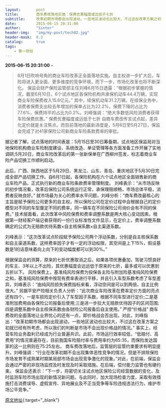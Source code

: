```yaml
---
layout:       post
title:        商车费改落地实施：保费优惠幅度或远低于七折
subtitle:     改革初期市场都会出现波动，一些地区波动也比较大，不过这在改革方案之初就已经有所考虑，所以我们的判断是市场不会出现价格战的情况。
date:         2015-06-15 20:31:00
author:       "Sinter"
header-img:   "img/my-post/tech02.jpg"
header-mask:  0.3
catalog:      true
tags:
    - 第一财经
---
```


**2015-06-15 20:31:00**  **-**

> 6月1日吹响号角的商业车险改革正全面落地实施。自主权进一步扩大后，车险将进入更全面、更多维度的竞争环境，而下一步，市场化改革也将不断深化。
保监会财产保险监管部主任刘峰6月15日透露：“根据初步掌握的情况，截至6月10日，6个试点地区各保险机构共承保机动车44.4万辆，实现商业车险保费收入15.6亿元。”
其中，续保机动车31.2万辆，在续保业务中，消费者保费支出较去年增加的保单占比为22.2%，保费下降的占比为77.6%，保费持平的占比为0.2%。刘峰强调：“绝大多数低风险消费者获得车险保费优惠。”
保费优惠幅度或远低于七折
自商车费改传言试点起，差异化定价就是关注焦点。而目前落地的最新进度是，5月6日至5月27日，保监会完成了对41家保险公司新商业车险条款费率的审批。

据记者了解，试点落地的时间表是：5月15日至30日筹备期，试点地区保监局对当地保险机构商业车险制度建设、系统改造、单证管理等各方面准备工作开展了实地调研;5月20日，商业车险改革后的第一张新保单在广西柳州签发，标志着商业车险产品切换工作顺利启动。

此后，广西、陕西地区于5月29日、黑龙江、山东、青岛、重庆地区于5月30日完成全部产品切换工作。自6月1日起，各保险机构在六个试点地区全面销售新的商业车险产品，正式执行新的商业车险条款费率管理制度。
刘峰表示：“从市场反映的初步情况看，改革后保险公司系统运行正常，承保理赔顺畅，市场总体平稳，消费者反映良好。”
就市场最为关心的费率水平问题，刘峰分析：“商车费改最核心的主旨是赋予保险公司更多的自主权，所以保险公司在定价过程中会根据自己的定价模型对不同的车型厘定不同的费率，同一辆车在不同保险公司询价会有不同的保费。”
技术层面看，此次改革中风险保费和费率调整系数是两大核心变动因素。根据第一财经客户端记者获得的一份行业标准性文件显示，在定价上，费率调整系数确定的公式为无赔款优待系数×自主核保系数×自主渠道系数。

刘峰表示：“这次改革试点阶段赋予保险公司两个浮动系数，分别是自主核保系数和自主渠道系数，这样费率因子才有一定的浮动权限，其空间是上下15%，假设基数是1的话意味着向上向下的变动幅度都可以到30%。”

根据保监会的测算，原来的七折优惠取消之后，如果各项优惠叠加，驾驶习惯良好的车主、3年以上不出险，其优惠幅度会远远低于原来的七折，最多或可以优惠到五折以下。
风险保费上，基准纯风险保费为投保各主险与附加险基准纯风险保费之和，基准纯风险保费中按现有费率表进行平移，并且引入车型系数考虑了车型差异。刘峰表示：“由纯风险损失保费指标来看，浮动空间是可以到两倍，自主比例很大。”
另据平安产险相关负责人分析：“此次商业车险改革在费率定价方面的亮点还有四个，一是车损险定价引入了车型因子系数，根据不同车型进行定价;二是基准附加费用由各保险公司报备后使用;三是进一步拉大无赔款优待因子的区间范围;四是调整系数中自主核保系数由各财险公司报备后自主使用。”
严控“价格战”
商车费改的全面落地让业界忧心的还有一点，即价格战会否出现。对此，刘峰指出：“改革初期市场都会出现波动，一些地区波动也比较大，不过这在改革方案之初就已经有所考虑，所以我们的判断是市场不会出现价格战的情况。”
事实上，经营车险业务盈利已经成为行业普遍共识。此前，市场运行效率较低，“低赔付、高费用”的情况普遍存在，目前我国车险赔付率与费用率约为65:35，而保险发达国家的这一比例则在75:25左右。
商车费改落地后，监管层的监管约束要求有明显提升。刘峰强调：“行业在改革初期不会出现集体恶性竞争的情况，但是不排除保险市场发育不成熟某时期某局部市场会出现竞争激化的现象。”对此，在前端，保监会会通过严密的非现场监控及时发现及时采取措施。在后端，偿付能力监管也有硬约束。
保监会还表示：“下一步，将密切关注试点地区保险公司经营数据的变化，及时监测车险市场出现的新情况新问题。与此同时，加大现场检查力度，采取有效措施打击消费误导、虚假宣传、异地展业及不正当竞争等车险违规违法行为，维护市场公平竞争。”


[原文地址](http://www.yicai.com/news/4632593.html){:target="_blank"}


